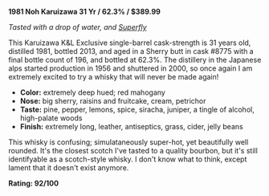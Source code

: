 **1981 Noh Karuizawa 31 Yr / 62.3% / $389.99**

*Tasted with a drop of water, and [Superfly](http://ja.wikipedia.org/wiki/Superfly)*

This Karuizawa K&L Exclusive single-barrel cask-strength is 31 years old, distilled 1981, bottled 2013, and aged in a Sherry butt in cask #8775 with a final bottle count of 196, and bottled at 62.3%.  The distillery in the Japanese alps started production in 1956 and shuttered in 2000, so once again I am extremely excited to try a whisky that will never be made again!

* **Color:** extremely deep hued; red mahogany
* **Nose:** big sherry, raisins and fruitcake, cream, petrichor
* **Taste:** pine, pepper, lemons, spice, siracha, juniper, a tingle of alcohol, high-palate woods
* **Finish:** extremely long, leather, antiseptics, grass, cider, jelly beans

This whisky is confusing; simulataneously super-hot, yet beautifully well rounded.  It's the closest scotch I've tasted to a quality bourbon, but it's still identifyable as a scotch-style whisky.  I don't know what to think, except lament that it doesn't exist anymore.

**Rating: 92/100**